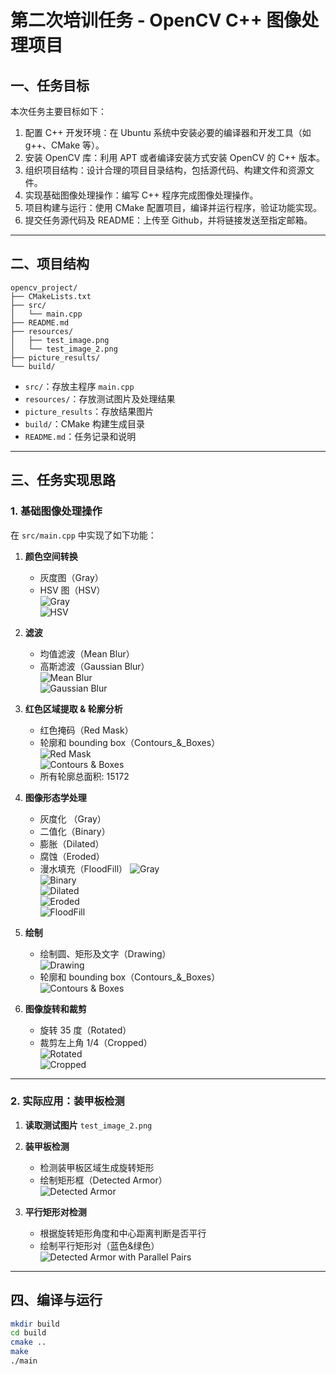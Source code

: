 # 第二次培训任务 - OpenCV C++ 图像处理项目

## 一、任务目标
本次任务主要目标如下：  
1. 配置 C++ 开发环境：在 Ubuntu 系统中安装必要的编译器和开发工具（如 g++、CMake 等）。  
2. 安装 OpenCV 库：利用 APT 或者编译安装方式安装 OpenCV 的 C++ 版本。  
3. 组织项目结构：设计合理的项目目录结构，包括源代码、构建文件和资源文件。  
4. 实现基础图像处理操作：编写 C++ 程序完成图像处理操作。  
5. 项目构建与运行：使用 CMake 配置项目，编译并运行程序，验证功能实现。  
6. 提交任务源代码及 README：上传至 Github，并将链接发送至指定邮箱。

---

## 二、项目结构
```
opencv_project/
├── CMakeLists.txt
├── src/
│   └── main.cpp
├── README.md
├── resources/
│   ├── test_image.png
│   └── test_image_2.png
├── picture_results/
└── build/
```
- `src/`：存放主程序 `main.cpp`  
- `resources/`：存放测试图片及处理结果
- `picture_results`：存放结果图片    
- `build/`：CMake 构建生成目录  
- `README.md`：任务记录和说明  

---
## 三、任务实现思路

### 1. 基础图像处理操作

在 `src/main.cpp` 中实现了如下功能：

1. **颜色空间转换**
   - 灰度图（Gray）  
   - HSV 图（HSV）  
   ![Gray](picture_results/Gray.png)  
   ![HSV](picture_results/HSV.png)  

2. **滤波**
   - 均值滤波（Mean Blur）  
   - 高斯滤波（Gaussian Blur）  
   ![Mean Blur](picture_results/Mean_Blur.png)  
   ![Gaussian Blur](picture_results/Gaussian_Blur.png)  

3. **红色区域提取 & 轮廓分析**
   - 红色掩码（Red Mask）  
   - 轮廓和 bounding box（Contours_&_Boxes）  
   ![Red Mask](picture_results/Red_Mask.png)  
   ![Contours & Boxes](picture_results/Contours_&_Boxes.png)  
   - 所有轮廓总面积: 15172
4. **图像形态学处理**
   - 灰度化 （Gray）
   - 二值化（Binary）  
   - 膨胀（Dilated）  
   - 腐蚀（Eroded）  
   - 漫水填充（FloodFill） 
   ![Gray](picture_results/Gray.png)  
   ![Binary](picture_results/Binary.png)  
   ![Dilated](picture_results/Dilated.png)  
   ![Eroded](picture_results/Eroded.png)  
   ![FloodFill](picture_results/FloodFill.png)  

5. **绘制**
   - 绘制圆、矩形及文字（Drawing）  
   ![Drawing](picture_results/Drawing.png)  
    - 轮廓和 bounding box（Contours_&_Boxes）  
   ![Contours & Boxes](picture_results/Contours_&_Boxes.png)  

6. **图像旋转和裁剪**
   - 旋转 35 度（Rotated）  
   - 裁剪左上角 1/4（Cropped）  
   ![Rotated](picture_results/Rotated.png)  
   ![Cropped](picture_results/Cropped.png)  

---

### 2. 实际应用：装甲板检测

1. **读取测试图片** `test_image_2.png`  
2. **装甲板检测**
   - 检测装甲板区域生成旋转矩形  
   - 绘制矩形框（Detected Armor）  
   ![Detected Armor](picture_results/Detected_Armor.png)  

3. **平行矩形对检测**
   - 根据旋转矩形角度和中心距离判断是否平行  
   - 绘制平行矩形对（蓝色&绿色）  
   ![Detected Armor with Parallel Pairs](picture_results/Detected_Armor_with_Parallel_Pairs.png)  

---
## 四、编译与运行

```bash
mkdir build
cd build
cmake ..
make
./main